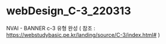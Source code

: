 # webDesign_C-3_220313
NVAI - BANNER 
c-3 유형 완성 ( 참조 :  https://webstudybasic.pe.kr/landing/source/C-3/index.html# )
